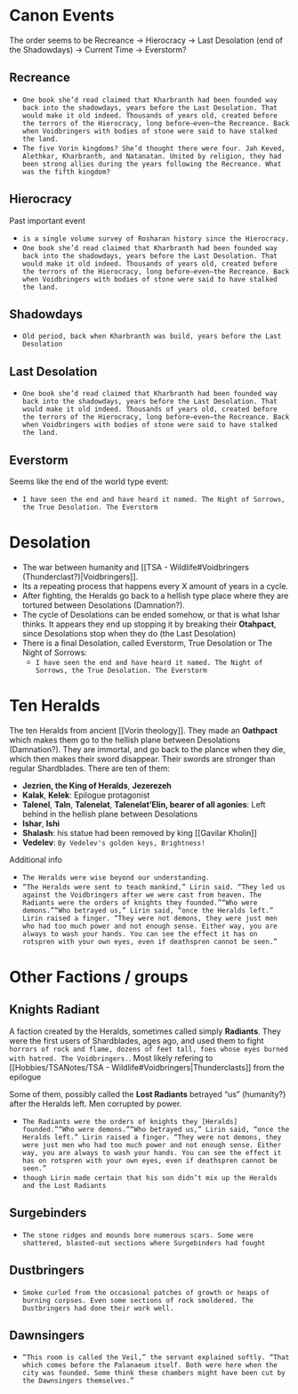 # Canon Events
The order seems to be Recreance → Hierocracy → Last Desolation (end of the Shadowdays) → Current Time → Everstorm?

## Recreance
- `One book she’d read claimed that Kharbranth had been founded way back into the shadowdays, years before the Last Desolation. That would make it old indeed. Thousands of years old, created before the terrors of the Hierocracy, long before—even—the Recreance. Back when Voidbringers with bodies of stone were said to have stalked the land.`
- `The five Vorin kingdoms? She’d thought there were four. Jah Keved, Alethkar, Kharbranth, and Natanatan. United by religion, they had been strong allies during the years following the Recreance. What was the fifth kingdom?`

## Hierocracy
Past important event
- `is a single volume survey of Rosharan history since the Hierocracy.`
- `One book she’d read claimed that Kharbranth had been founded way back into the shadowdays, years before the Last Desolation. That would make it old indeed. Thousands of years old, created before the terrors of the Hierocracy, long before—even—the Recreance. Back when Voidbringers with bodies of stone were said to have stalked the land.`

## Shadowdays
- `Old period, back when Kharbranth was build, years before the Last Desolation`

## Last Desolation
- `One book she’d read claimed that Kharbranth had been founded way back into the shadowdays, years before the Last Desolation. That would make it old indeed. Thousands of years old, created before the terrors of the Hierocracy, long before—even—the Recreance. Back when Voidbringers with bodies of stone were said to have stalked the land.`

## Everstorm
Seems like the end of the world type event:
- `I have seen the end and have heard it named. The Night of Sorrows, the True Desolation. The Everstorm`

# Desolation
- The war between humanity and [[TSA - Wildlife#Voidbringers (Thunderclast?)|Voidbringers]]. 
- Its a repeating process that happens every X amount of years in a cycle. 
- After fighting, the Heralds go back to a hellish type place where they are tortured between Desolations (Damnation?). 
- The cycle of Desolations can be ended somehow, or that is what Ishar thinks. It appears they end up stopping it by breaking their **Otahpact**, since Desolations stop when they do (the Last Desolation)
- There is a final Desolation, called Everstorm, True Desolation or The Night of Sorrows:
	- `I have seen the end and have heard it named. The Night of Sorrows, the True Desolation. The Everstorm`

# Ten Heralds
The ten Heralds from ancient [[Vorin theology]]. They made an **Oathpact** which makes them go to the hellish plane between Desolations (Damnation?). They are immortal, and go back to the plance when they die, which then makes their sword disappear. Their swords are stronger than regular Shardblades. There are ten of them:
- **Jezrien, the King of Heralds**, **Jezerezeh**
- **Kalak**, **Kelek**: Epilogue protagonist
- **Talenel**, **Taln**, **Talenelat**, **Talenelat’Elin, bearer of all agonies**: Left behind in the hellish plane between Desolations
- **Ishar**, **Ishi**
- **Shalash**: his statue had been removed by king [[Gavilar Kholin]]
- **Vedelev**: `By Vedelev's golden keys, Brightness!`

Additional info
- `The Heralds were wise beyond our understanding.`
- `“The Heralds were sent to teach mankind,” Lirin said. “They led us against the Voidbringers after we were cast from heaven. The Radiants were the orders of knights they founded.”“Who were demons.”“Who betrayed us,” Lirin said, “once the Heralds left.” Lirin raised a finger. “They were not demons, they were just men who had too much power and not enough sense. Either way, you are always to wash your hands. You can see the effect it has on rotspren with your own eyes, even if deathspren cannot be seen.”`

# Other Factions / groups

## Knights Radiant
A faction created by the Heralds, sometimes called simply **Radiants**. They were the first users of Shardblades, ages ago, and used them to fight `horrors of rock and flame, dozens of feet tall, foes whose eyes burned with hatred. The Voidbringers.`. Most likely refering to [[Hobbies/TSANotes/TSA - Wildlife#Voidbringers|Thunderclasts]] from the epilogue

Some of them, possibly called the **Lost Radiants** betrayed “us” (humanity?) after the Heralds left. Men corrupted by power.
- `The Radiants were the orders of knights they [Heralds] founded.”“Who were demons.”“Who betrayed us,” Lirin said, “once the Heralds left.” Lirin raised a finger. “They were not demons, they were just men who had too much power and not enough sense. Either way, you are always to wash your hands. You can see the effect it has on rotspren with your own eyes, even if deathspren cannot be seen.”`
- `though Lirin made certain that his son didn’t mix up the Heralds and the Lost Radiants`

## Surgebinders
- `The stone ridges and mounds bore numerous scars. Some were shattered, blasted-out sections where Surgebinders had fought`

## Dustbringers
- `Smoke curled from the occasional patches of growth or heaps of burning corpses. Even some sections of rock smoldered. The Dustbringers had done their work well.`

## Dawnsingers
- `“This room is called the Veil,” the servant explained softly. “That which comes before the Palanaeum itself. Both were here when the city was founded. Some think these chambers might have been cut by the Dawnsingers themselves.”`